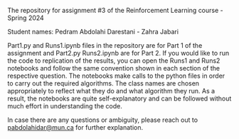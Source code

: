The repository for assignment #3 of the Reinforcement Learning course - Spring 2024

Student names: Pedram Abdolahi Darestani - Zahra Jabari

Part1.py and Runs1.ipynb files in the repository are for Part 1 of the assignment and Part2.py Runs2.ipynb are for Part 2. If you would like to run the code to replication of the results, you can open the Runs1 and Runs2 notebooks and follow the same convention shown in each section of the respective question. The notebooks make calls to the python files in order to carry out the required algorithms. The class names are chosen appropriately to reflect what they do and what algorithm they run. As a result, the notebooks are quite self-explanatory and can be followed without much effort in understanding the code.

In case there are any questions or ambiguity, please reach out to pabdolahidar@mun.ca for further explanation.
